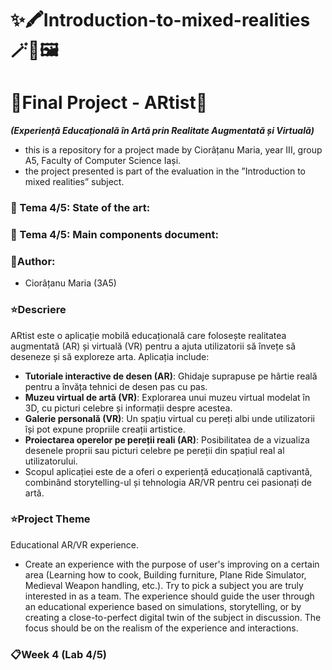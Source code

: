 # ✨🖍️Introduction-to-mixed-realities🪄🌿🖼️
# 🎀Final Project - ARtist🎈
***(Experiență Educațională în Artă prin Realitate Augmentată și Virtuală)***

- this is a repository for a project made by Ciorâțanu Maria, year III, group A5, Faculty of Computer Science Iași.
- the project presented is part of the evaluation in the ”Introduction to mixed realities” subject.

### 📌 Tema 4/5: State of the art: 
### 📌 Tema 4/5: Main components document:

### 👤Author:
- Ciorâțanu Maria (3A5)

### ⭐Descriere
ARtist este o aplicație mobilă educațională care folosește realitatea augmentată (AR) și virtuală (VR) pentru a ajuta utilizatorii să învețe să deseneze și să exploreze arta. Aplicația include:
- __Tutoriale interactive de desen (AR)__: Ghidaje suprapuse pe hârtie reală pentru a învăța tehnici de desen pas cu pas.
- __Muzeu virtual de artă (VR)__: Explorarea unui muzeu virtual modelat în 3D, cu picturi celebre și informații despre acestea.
- __Galerie personală (VR)__: Un spațiu virtual cu pereți albi unde utilizatorii își pot expune propriile creații artistice.
- __Proiectarea operelor pe pereții reali (AR)__: Posibilitatea de a vizualiza desenele proprii sau picturi celebre pe pereții din spațiul real al utilizatorului.
- Scopul aplicației este de a oferi o experiență educațională captivantă, combinând storytelling-ul și tehnologia AR/VR pentru cei pasionați de artă.

### ⭐Project Theme
Educational AR/VR experience.
- Create an experience with the purpose of user's improving on a certain area (Learning how to cook, Building furniture, Plane Ride Simulator, Medieval Weapon handling, etc.). Try to pick a subject you are truly interested in as a team. The experience should guide the user through an educational experience based on simulations, storytelling, or by creating a close-to-perfect digital twin of the subject in discussion. The focus should be on the realism of the experience and interactions.

### 📋Week 4 (Lab 4/5)

